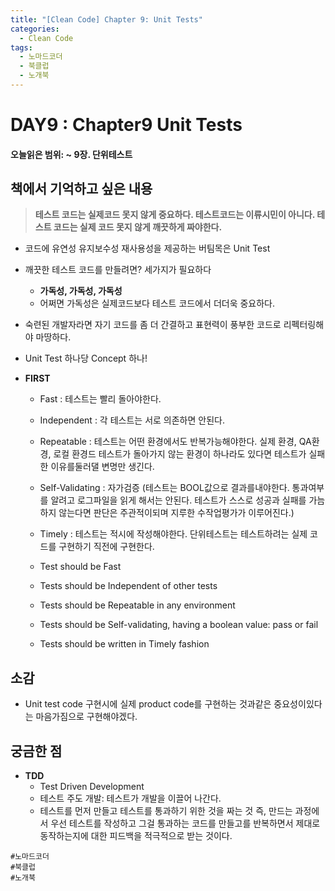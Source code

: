 ```yaml
---
title: "[Clean Code] Chapter 9: Unit Tests"
categories:
  - Clean Code
tags:
  - 노마드코더
  - 북클럽
  - 노개북 
---
```



# DAY9 : Chapter9 Unit Tests
#### 오늘읽은 범위: ~ 9장. 단위테스트



## 책에서 기억하고 싶은 내용

> **테스트 코드는 실제코드 못지 않게 중요하다. 테스트코드는 이류시민이 아니다. 테스트 코드는 실제 코드 못지 않게 깨끗하게 짜야한다.**



- 코드에 유연성 유지보수성 재사용성을 제공하는 버팀목은 Unit Test
- 깨끗한 테스트 코드를 만들려면? 세가지가 필요하다
    - **가독성, 가독성, 가독성** 
    - 어쩌면 가독성은 실제코드보다 테스트 코드에서 더더욱 중요하다. 

- 숙련된 개발자라면 자기 코드를 좀 더 간결하고 표현력이 풍부한 코드로 리펙터링해야 마땅하다.
- Unit Test 하나당 Concept 하나!

- **FIRST** 
    - Fast : 테스트는 빨리 돌아야한다.
    - Independent : 각 테스트는 서로 의존하면 안된다.
    - Repeatable : 테스트는 어떤 환경에서도 반복가능해야한다. 실제 환경, QA환경, 로컬 환경드 테스트가 돌아가지 않는 환경이 하나라도 있다면 테스트가 실패한 이유를둘러댈 변명만 생긴다.
    - Self-Validating : 자가검증 (테스트는 BOOL값으로 결과를내야한다. 통과여부를 알려고 로그파일을 읽게 해서는 안된다. 테스트가 스스로 성공과 실패를 가늠하지 않는다면 판단은 주관적이되며 지루한 수작업평가가 이루어진다.)
    - Timely : 테스트는 적시에 작성해야한다. 단위테스트는 테스트하려는 실제 코드를 구현하기 직전에 구현한다.
    - Test should be Fast

    - Tests should be Independent of other tests

    - Tests should be Repeatable in any environment

    - Tests should be Self-validating, having a boolean value: pass or fail

    - Tests should be written in Timely fashion

## 소감
- Unit test code 구현시에 실제 product code를 구현하는 것과같은 중요성이있다는 마음가짐으로 구현해야겠다.

## 궁금한 점 
- **TDD**
    - Test Driven Development
    - 테스트 주도 개발: 테스트가 개발을 이끌어 나간다.
    - 테스트를 먼저 만들고 테스트를 통과하기 위한 것을 짜는 것 즉, 만드는 과정에서 우선 테스트를 작성하고 그걸 통과하는 코드를 만들고를 반복하면서 제대로 동작하는지에 대한 피드백을 적극적으로 받는 것이다.



`#노마드코더`  
`#북클럽`  
`#노개북` 
